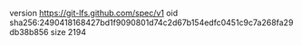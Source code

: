 version https://git-lfs.github.com/spec/v1
oid sha256:2490418168427bd1f9090801d74c2d67b154edfc0451c9c7a268fa29db38b856
size 2194
